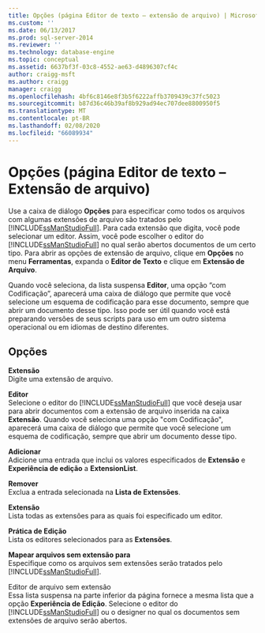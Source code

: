 ```yaml
---
title: Opções (página Editor de texto – extensão de arquivo) | Microsoft Docs
ms.custom: ''
ms.date: 06/13/2017
ms.prod: sql-server-2014
ms.reviewer: ''
ms.technology: database-engine
ms.topic: conceptual
ms.assetid: 6637bf3f-03c8-4552-ae63-d4896307cf4c
author: craigg-msft
ms.author: craigg
manager: craigg
ms.openlocfilehash: 4bf6c8146e8f3b5f6222affb3709439c37fc5023
ms.sourcegitcommit: b87d36c46b39af8b929ad94ec707dee8800950f5
ms.translationtype: MT
ms.contentlocale: pt-BR
ms.lasthandoff: 02/08/2020
ms.locfileid: "66089934"
---
```

# <a name="options-text-editor---file-extension-page"></a>Opções (página Editor de texto – Extensão de arquivo)
  Use a caixa de diálogo **Opções** para especificar como todos os arquivos com algumas extensões de arquivo são tratados pelo [!INCLUDE[ssManStudioFull](../includes/ssmanstudiofull-md.md)]. Para cada extensão que digita, você pode selecionar um editor. Assim, você pode escolher o editor do [!INCLUDE[ssManStudioFull](../includes/ssmanstudiofull-md.md)] no qual serão abertos documentos de um certo tipo. Para abrir as opções de extensão de arquivo, clique em **Opções** no menu **Ferramentas**, expanda o **Editor de Texto** e clique em **Extensão de Arquivo**.  
  
 Quando você seleciona, da lista suspensa **Editor**, uma opção “com Codificação”, aparecerá uma caixa de diálogo que permite que você selecione um esquema de codificação para esse documento, sempre que abrir um documento desse tipo. Isso pode ser útil quando você está preparando versões de seus scripts para uso em um outro sistema operacional ou em idiomas de destino diferentes.  
  
## <a name="options"></a>Opções  
 **Extensão**  
 Digite uma extensão de arquivo.  
  
 **Editor**  
 Selecione o editor do [!INCLUDE[ssManStudioFull](../includes/ssmanstudiofull-md.md)] que você deseja usar para abrir documentos com a extensão de arquivo inserida na caixa **Extensão**. Quando você seleciona uma opção "com Codificação", aparecerá uma caixa de diálogo que permite que você selecione um esquema de codificação, sempre que abrir um documento desse tipo.  
  
 **Adicionar**  
 Adicione uma entrada que inclui os valores especificados de **Extensão** e **Experiência de edição** a **ExtensionList**.  
  
 **Remover**  
 Exclua a entrada selecionada na **Lista de Extensões**.  
  
 **Extensão**  
 Lista todas as extensões para as quais foi especificado um editor.  
  
 **Prática de Edição**  
 Lista os editores selecionados para as **Extensões**.  
  
 **Mapear arquivos sem extensão para**  
 Especifique como os arquivos sem extensões serão tratados pelo [!INCLUDE[ssManStudioFull](../includes/ssmanstudiofull-md.md)].  
  
 Editor de arquivo sem extensão  
 Essa lista suspensa na parte inferior da página fornece a mesma lista que a opção **Experiência de Edição**. Selecione o editor do [!INCLUDE[ssManStudioFull](../includes/ssmanstudiofull-md.md)] ou o designer no qual os documentos sem extensões de arquivo serão abertos.  
  
  
